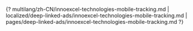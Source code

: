 {? multilang/zh-CN/innoexcel-technologies-mobile-tracking.md | localized/deep-linked-ads/innoexcel-technologies-mobile-tracking.md | pages/deep-linked-ads/innoexcel-technologies-mobile-tracking.md ?}
